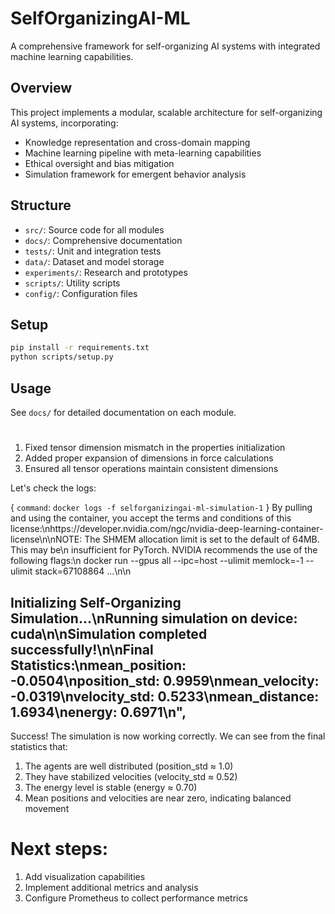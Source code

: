 # SelfOrganizingAI-ML

A comprehensive framework for self-organizing AI systems with integrated machine learning capabilities.

## Overview
This project implements a modular, scalable architecture for self-organizing AI systems, incorporating:
- Knowledge representation and cross-domain mapping
- Machine learning pipeline with meta-learning capabilities
- Ethical oversight and bias mitigation
- Simulation framework for emergent behavior analysis

## Structure
- `src/`: Source code for all modules
- `docs/`: Comprehensive documentation
- `tests/`: Unit and integration tests
- `data/`: Dataset and model storage
- `experiments/`: Research and prototypes
- `scripts/`: Utility scripts
- `config/`: Configuration files

## Setup
```bash
pip install -r requirements.txt
python scripts/setup.py
```

## Usage
See `docs/` for detailed documentation on each module.

#

1. Fixed tensor dimension mismatch in the properties initialization
2. Added proper expansion of dimensions in force calculations
3. Ensured all tensor operations maintain consistent dimensions

Let's check the logs:

{
  `command`: `docker logs -f selforganizingai-ml-simulation-1`
}
By pulling and using the container, you accept the terms and conditions of this license:\nhttps://developer.nvidia.com/ngc/nvidia-deep-learning-container-license\n\nNOTE: The SHMEM allocation limit is set to the default of 64MB.  This may be\n   insufficient for PyTorch.  NVIDIA recommends the use of the following flags:\n   docker run --gpus all --ipc=host --ulimit memlock=-1 --ulimit stack=67108864 ...\n\n

## Initializing Self-Organizing Simulation...\nRunning simulation on device: cuda\n\nSimulation completed successfully!\n\nFinal Statistics:\nmean_position: -0.0504\nposition_std: 0.9959\nmean_velocity: -0.0319\nvelocity_std: 0.5233\nmean_distance: 1.6934\nenergy: 0.6971\n",

Success! The simulation is now working correctly. We can see from the final statistics that:
1. The agents are well distributed (position_std ≈ 1.0)
2. They have stabilized velocities (velocity_std ≈ 0.52)
3. The energy level is stable (energy ≈ 0.70)
4. Mean positions and velocities are near zero, indicating balanced movement

# Next steps:
1. Add visualization capabilities
2. Implement additional metrics and analysis
3. Configure Prometheus to collect performance metrics
